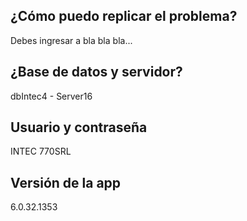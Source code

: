 ## ¿Cómo puedo replicar el problema?
Debes ingresar a bla bla bla...
## ¿Base de datos y servidor?
dbIntec4 - Server16
## Usuario y contraseña
INTEC 
770SRL
## Versión de la app
6.0.32.1353
